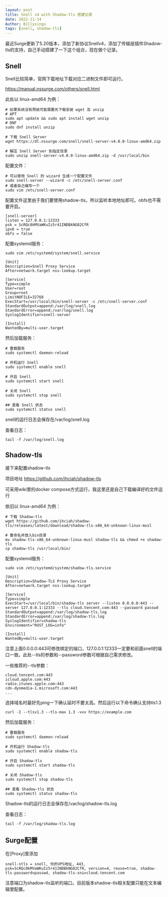 ```yaml
---
layout: post
title: Snell v4 with Shadow-tls 搭建记录
date: 2022-11-14
Author: Billysingo
tags: [snell, shadow-tls]
---
```


最近Surge更新了5.20版本，添加了新协议Snellv4，添加了传输层插件Shadow-tls的支持，自己手动搭建了一下这个组合，现在做个记录。

## Snell

Snell比较简单，官网下载地址下载对应二进制文件即可运行。

https://manual.nssurge.com/others/snell.html

此处以 linux-amd64 为例：

```
# 如果系统没有预装可能需要先下载安装 wget 及 unzip
# APT
sudo apt update && sudo apt install wget unzip
# DNF
sudo dnf install unzip

# 下载 Snell Server
wget https://dl.nssurge.com/snell/snell-server-v4.0.0-linux-amd64.zip

# 解压 Snell Server 到指定目录
sudo unzip snell-server-v4.0.0-linux-amd64.zip -d /usr/local/bin
```

配置文件：

```
# 可以使用 Snell 的 wizard 生成一个配置文件
sudo snell-server --wizard -c /etc/snell-server.conf
# 或者自己编写一个
sudo vim /etc/snell-server.conf
```

配置文件这里由于我们要使用shadow-tls，所以监听本地地址即可。obfs也不需要开启。

```
[snell-server]
listen = 127.0.0.1:12333
psk = ScRQc0kMVaWKuIz5r41INDBkNG82CfR
ipv6 = true
obfs = false
```
配置systemd服务：

```
sudo vim /etc/systemd/system/snell.service
```

```
[Unit]
Description=Snell Proxy Service
After=network.target nss-lookup.target

[Service]
Type=simple
User=root
Group=root
LimitNOFILE=32768
ExecStart=/usr/local/bin/snell-server -c /etc/snell-server.conf
StandardOutput=append:/var/log/snell.log
StandardError=append:/var/log/snell.log
SyslogIdentifier=snell-server

[Install]
WantedBy=multi-user.target
```

然后加载服务：

```
# 重载服务
sudo systemctl daemon-reload

# 开机运行 Snell
sudo systemctl enable snell

# 开启 Snell
sudo systemctl start snell

# 关闭 Snell
sudo systemctl stop snell

## 查看 Snell 状态
sudo systemctl status snell
```

snell的运行日志会保存在/var/log/snell.log

查看日志：

```
tail -f /var/log/snell.log
```

## Shadow-tls

接下来配置shadow-tls

项目地址 https://github.com/ihciah/shadow-tls

可采用wiki里的docker compose方式运行，我这里还是自己下载编译好的文件运行

依旧以 linux-amd64 为例：

```
# 下载 Shadow-tls
wget https://github.com/ihciah/shadow-tls/releases/latest/download/shadow-tls-x86_64-unknown-linux-musl

# 重命名并放入bin目录
mv shadow-tls-x86_64-unknown-linux-musl shadow-tls && chmod +x shadow-tls
cp shadow-tls /usr/local/bin/
```

配置systemd服务：

```
sudo vim /etc/systemd/system/shadow-tls.service
```


```
[Unit]
Description=Shadow-TLS Proxy Service
After=network.target nss-lookup.target

[Service]
Type=simple
ExecStart=/usr/local/bin/shadow-tls server --listen 0.0.0.0:443 --server 127.0.0.1:12333 --tls cloud.tencent.com:443 --password passwd
StandardOutput=append:/var/log/shadow-tls.log
StandardError=append:/var/log/shadow-tls.log
SyslogIdentifier=shadow-tls
Environment="RUST_LOG=info"

[Install]
WantedBy=multi-user.target
```

注意上面0.0.0.0:443可修改绑定的端口，127.0.0.1:12333一定要和前面snell的端口一致。此处--tls的参数和--password参数可根据自己需求修改。

一些推荐的--tls参数：

```
cloud.tencent.com:443
icloud.apple.com:443
radio.itunes.apple.com:443
cdn-dynmedia-1.microsoft.com:443
...
```

选择域名时最好先ping一下确认延时不要太高。然后运行以下命令确认支持tls1.3


    curl -I --tlsv1.3 --tls-max 1.3 -vvv https://example.com


然后加载服务：

```
# 重载服务
sudo systemctl daemon-reload

# 开机运行 Shadow-tls
sudo systemctl enable shadow-tls

# 开启 Shadow-tls
sudo systemctl start shadow-tls

# 关闭 Shadow-tls
sudo systemctl stop shadow-tls

## 查看 Shadow-tls 状态
sudo systemctl status shadow-tls
```

Shadow-tls的运行日志会保存在/var/log/shadow-tls.log

查看日志：


    tail -f /var/log/shadow-tls.log

## Surge配置

在[Proxy]里添加

    snell-stls = snell, 你的VPS地址, 443, psk=ScRQc0kMVaWKuIz5r41INDBkNG82CfR, version=4, reuse=true, shadow-tls-password=passwd, shadow-tls-sni=cloud.tencent.com

注意端口为shadow-tls监听的端口。目前版本shadow-tls相关配置只能在文本编辑里配置。